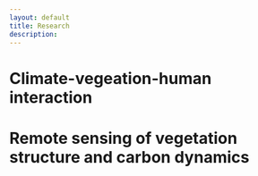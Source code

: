 ```yaml
---
layout: default
title: Research 
description: 
---
```


# Climate-vegeation-human interaction <br>




# Remote sensing of vegetation structure and carbon dynamics <br>
